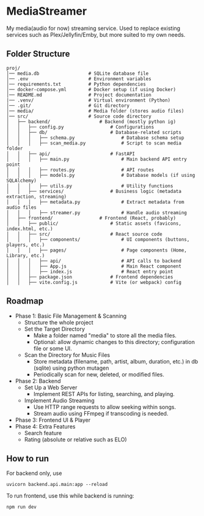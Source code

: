 # MediaStreamer

My media(audio for now) streaming service. Used to replace existing services such as Plex/Jellyfin/Emby, but more suited to my own needs.

## Folder Structure

```plaintext
proj/
│── media.db                  # SQLite database file
│── .env                      # Environment variables
│── requirements.txt          # Python dependencies
│── docker-compose.yml        # Docker setup (if using Docker)
│── README.md                 # Project documentation
|── .venv/                    # Virtual environment (Python)
│── .git/                     # Git directory
│── media/                    # Media folder (stores audio files)
│── src/                      # Source code directory
│   ├── backend/                  # Backend (mostly python ig)
│   │   ├── config.py                 # Configurations
│   │   ├── db/                       # Database-related scripts
│   │   │   ├── schema.py                 # Database schema setup
│   │   │   ├── scan_media.py             # Script to scan media folder
│   │   ├── api/                      # FastAPI
│   │   │   ├── main.py                   # Main backend API entry point
│   │   │   ├── routes.py                 # API routes
│   │   │   ├── models.py                 # Database models (if using SQLAlchemy)
│   │   │   ├── utils.py                  # Utility functions
│   │   ├── services/                 # Business logic (metadata extraction, streaming)
│   │   │   ├── metadata.py               # Extract metadata from audio files
│   │   │   ├── streamer.py               # Handle audio streaming
│   ├── frontend/                 # Frontend (React, probably)
│   │   ├── public/                   # Static assets (favicons, index.html, etc.)
│   │   ├── src/                      # React source code
│   │   │   ├── components/               # UI components (buttons, players, etc.)
│   │   │   ├── pages/                    # Page components (Home, Library, etc.)
│   │   │   ├── api/                      # API calls to backend
│   │   │   ├── App.js                    # Main React component
│   │   │   ├── index.js                  # React entry point
│   │   ├── package.json              # Frontend dependencies
│   │   ├── vite.config.js            # Vite (or webpack) config
```

## Roadmap

- Phase 1: Basic File Management & Scanning
  - Structure the whole project
  - Set the Target Directory
    - Make a folder named "media" to store all the media files.
    - Optional: allow dynamic changes to this directory; configuration file or some UI.
  - Scan the Directory for Music Files
    - Store metadata (filename, path, artist, album, duration, etc.) in db (sqlite) using python mutagen
    - Periodically scan for new, deleted, or modified files.
- Phase 2: Backend
  - Set Up a Web Server
    - Implement REST APIs for listing, searching, and playing.
  - Implement Audio Streaming
    - Use HTTP range requests to allow seeking within songs.
    - Stream audio using FFmpeg if transcoding is needed.
- Phase 3: Frontend UI & Player
- Phase 4: Extra Features
  - Search feature
  - Rating (absolute or relative such as ELO)

## How to run

For backend only, use

```shell
uvicorn backend.api.main:app --reload
```

To run frontend, use this while backend is running:

```shell
npm run dev
```
